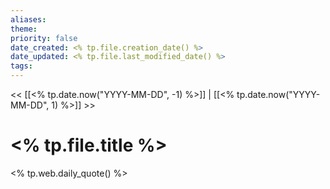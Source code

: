 ```yaml
---
aliases: 
theme: 
priority: false
date_created: <% tp.file.creation_date() %>
date_updated: <% tp.file.last_modified_date() %>
tags:
---
```


<< [[<% tp.date.now("YYYY-MM-DD", -1) %>]] | [[<% tp.date.now("YYYY-MM-DD", 1) %>]] >>

# <% tp.file.title %>

<% tp.web.daily_quote() %>
